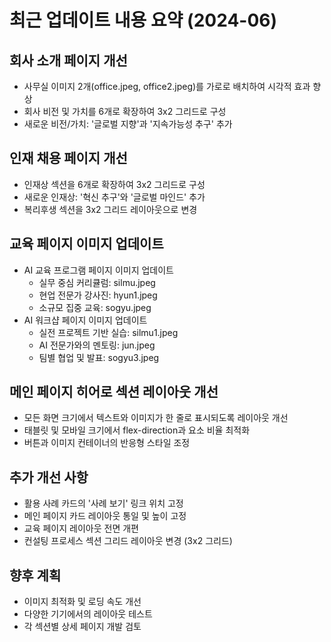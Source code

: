 # 최근 업데이트 내용 요약 (2024-06)

## 회사 소개 페이지 개선
- 사무실 이미지 2개(office.jpeg, office2.jpeg)를 가로로 배치하여 시각적 효과 향상
- 회사 비전 및 가치를 6개로 확장하여 3x2 그리드로 구성
- 새로운 비전/가치: '글로벌 지향'과 '지속가능성 추구' 추가

## 인재 채용 페이지 개선
- 인재상 섹션을 6개로 확장하여 3x2 그리드로 구성
- 새로운 인재상: '혁신 추구'와 '글로벌 마인드' 추가
- 복리후생 섹션을 3x2 그리드 레이아웃으로 변경

## 교육 페이지 이미지 업데이트
- AI 교육 프로그램 페이지 이미지 업데이트
  - 실무 중심 커리큘럼: silmu.jpeg
  - 현업 전문가 강사진: hyun1.jpeg
  - 소규모 집중 교육: sogyu.jpeg
- AI 워크샵 페이지 이미지 업데이트
  - 실전 프로젝트 기반 실습: silmu1.jpeg
  - AI 전문가와의 멘토링: jun.jpeg
  - 팀별 협업 및 발표: sogyu3.jpeg

## 메인 페이지 히어로 섹션 레이아웃 개선
- 모든 화면 크기에서 텍스트와 이미지가 한 줄로 표시되도록 레이아웃 개선
- 태블릿 및 모바일 크기에서 flex-direction과 요소 비율 최적화
- 버튼과 이미지 컨테이너의 반응형 스타일 조정

## 추가 개선 사항
- 활용 사례 카드의 '사례 보기' 링크 위치 고정
- 메인 페이지 카드 레이아웃 통일 및 높이 고정
- 교육 페이지 레이아웃 전면 개편
- 컨설팅 프로세스 섹션 그리드 레이아웃 변경 (3x2 그리드)

## 향후 계획
- 이미지 최적화 및 로딩 속도 개선
- 다양한 기기에서의 레이아웃 테스트
- 각 섹션별 상세 페이지 개발 검토 